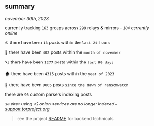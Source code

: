 
## summary
_november 30th, 2023_

currently tracking `163` groups across `299` relays & mirrors - _`104` currently online_

⏲ there have been `13` posts within the `last 24 hours`

🦈 there have been `402` posts within the `month of november`

🪐 there have been `1277` posts within the `last 90 days`

🏚 there have been `4315` posts within the `year of 2023`

🦕 there have been `9005` posts `since the dawn of ransomwatch`

there are `96` custom parsers indexing posts

_`20` sites using v2 onion services are no longer indexed - [support.torproject.org](https://support.torproject.org/onionservices/v2-deprecation/)_

> see the project [README](https://github.com/joshhighet/ransomwatch#ransomwatch--) for backend technicals
